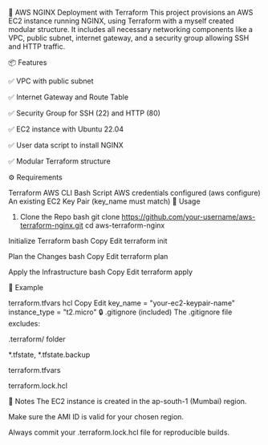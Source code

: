 🚀 AWS NGINX Deployment with Terraform
This project provisions an AWS EC2 instance running NGINX, using Terraform with a myself created modular structure. It includes all necessary networking components like a VPC, public subnet, internet gateway, and a security group allowing SSH and HTTP traffic.

📦 Features

✅ VPC with public subnet

✅ Internet Gateway and Route Table

✅ Security Group for SSH (22) and HTTP (80)

✅ EC2 instance with Ubuntu 22.04

✅ User data script to install NGINX

✅ Modular Terraform structure

⚙️ Requirements

Terraform
AWS CLI
Bash Script
AWS credentials configured (aws configure)
An existing EC2 Key Pair (key_name must match)
🚀 Usage

1. Clone the Repo
bash git clone https://github.com/your-username/aws-terraform-nginx.git cd aws-terraform-nginx

Initialize Terraform bash Copy Edit terraform init

Plan the Changes bash Copy Edit terraform plan

Apply the Infrastructure bash Copy Edit terraform apply

🧾 Example 

terraform.tfvars hcl Copy Edit key_name = "your-ec2-keypair-name" instance_type = "t2.micro" 🔒 .gitignore (included) The .gitignore file excludes:

.terraform/ folder

*.tfstate, *.tfstate.backup

terraform.tfvars

terraform.lock.hcl

📌 Notes The EC2 instance is created in the ap-south-1 (Mumbai) region.

Make sure the AMI ID is valid for your chosen region.

Always commit your .terraform.lock.hcl file for reproducible builds.
